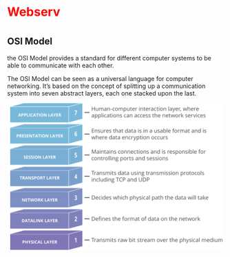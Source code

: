 <h1 style="color: red">Webserv<h1>

## OSI Model

the OSI Model provides a standard for different computer systems to be able to communicate with each other.

The OSI Model can be seen as a universal language for computer networking. It’s based on the concept of splitting up a communication system into seven abstract layers, each one stacked upon the last.

![Image of Yaktocat](./.images/osi-model-7-layers.svg)
